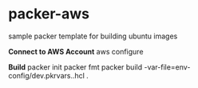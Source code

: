 # packer-aws
sample packer template for building ubuntu images

**Connect to AWS Account**
aws configure 

**Build**
packer init
packer fmt
packer build -var-file=env-config/dev.pkrvars..hcl .

